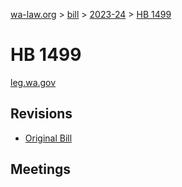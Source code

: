 [wa-law.org](/) > [bill](/bill/) > [2023-24](/bill/2023-24/) > [HB 1499](/bill/2023-24/hb/1499/)

# HB 1499
[leg.wa.gov](https://app.leg.wa.gov/billsummary?BillNumber=1499&Year=2023&Initiative=false)

## Revisions
* [Original Bill](1/)

## Meetings